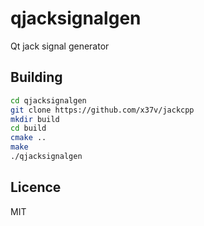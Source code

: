 # qjacksignalgen
Qt jack signal generator

## Building
```bash
cd qjacksignalgen
git clone https://github.com/x37v/jackcpp
mkdir build
cd build
cmake ..
make
./qjacksignalgen
```
## Licence
MIT
